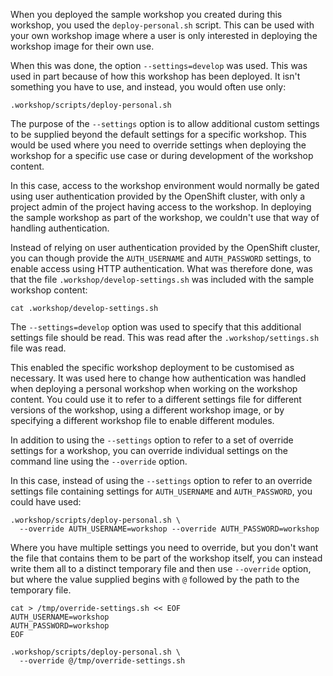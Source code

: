 When you deployed the sample workshop you created during this workshop, you used the `deploy-personal.sh` script. This can be used with your own workshop image where a user is only interested in deploying the workshop image for their own use.

When this was done, the option `--settings=develop` was used. This was used in  part because of how this workshop has been deployed. It isn't something you have to use, and instead, you would often use only:

```
.workshop/scripts/deploy-personal.sh
```

The purpose of the `--settings` option is to allow additional custom settings to be supplied beyond the default settings for a specific workshop. This would be used where you need to override settings when deploying the workshop for a specific use case or during development of the workshop content.

In this case, access to the workshop environment would normally be gated using user authentication provided by the OpenShift cluster, with only a project admin of the project having access to the workshop. In deploying the sample workshop as part of the workshop, we couldn't use that way of handling authentication.

Instead of relying on user authentication provided by the OpenShift cluster, you can though provide the `AUTH_USERNAME` and `AUTH_PASSWORD` settings, to enable access using HTTP authentication. What was therefore done, was that the file `.workshop/develop-settings.sh` was included with the sample workshop content:

```execute
cat .workshop/develop-settings.sh
```

The `--settings=develop` option was used to specify that this additional settings file should be read. This was read after the `.workshop/settings.sh` file was read.

This enabled the specific workshop deployment to be customised as necessary. It was used here to change how authentication was handled when deploying a personal workshop when working on the workshop content. You could use it to refer to a different settings file for different versions of the workshop, using a different workshop image, or by specifying a different workshop file to enable different modules.

In addition to using the `--settings` option to refer to a set of override settings for a workshop, you can override individual settings on the command line using the `--override` option.

In this case, instead of using the `--settings` option to refer to an override settings file containing settings for `AUTH_USERNAME` and `AUTH_PASSWORD`, you could have used:

```
.workshop/scripts/deploy-personal.sh \
  --override AUTH_USERNAME=workshop --override AUTH_PASSWORD=workshop
```

Where you have multiple settings you need to override, but you don't want the file that contains them to be part of the workshop itself, you can instead write them all to a distinct temporary file and then use `--override` option, but where the value supplied begins with `@` followed by the path to the temporary file.

```
cat > /tmp/override-settings.sh << EOF
AUTH_USERNAME=workshop
AUTH_PASSWORD=workshop
EOF

.workshop/scripts/deploy-personal.sh \
  --override @/tmp/override-settings.sh
```
